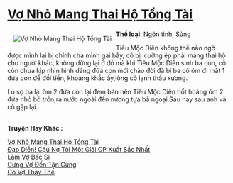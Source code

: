 <a href="https://utruyen.com/truyen/vo-nho-mang-thai-ho-tong-tai/19167/" title="Vợ Nhỏ Mang Thai Hộ Tổng Tài"><h1>Vợ Nhỏ Mang Thai Hộ Tổng Tài</h1></a><div style="display:table"><img align="right" style="float: left; padding: 10px;" src="https://utruyen.com/images/story/200x260/vo-nho-mang-thai-ho-tong-tai.jpg" alt="Vợ Nhỏ Mang Thai Hộ Tổng Tài"><b>Thể loại</b>: Ngôn tình, Sủng<p></p>Tiêu Mộc Diên không thể nào ngờ được mình lại bị chính cha mình gài bẫy, cô bị  cưỡng ép phải mang thai hộ cho người khác, không dừng lại ở đó mà khi Tiêu Mộc Diên sinh ba con, cô còn chưa kịp nhìn hình dáng đứa con mới chào đời đã bị ba cô ôm đi mất 1 đứa con để đổi tiền, khoảng khắc ấy,lòng cô lạnh thấu xương.<p></p>Lo sợ ba lại ôm 2 đứa còn lại đem bán nên Tiêu Mộc Diên hốt hoảng ôm 2 đứa nhỏ bỏ trốn,ra nước ngoài đến nương tựa bà ngoại.Sáu nay sau anh và cô gặp lại...</div><p><br><b>Truyện Hay Khác :</b></p><a href="https://utruyen.com/truyen/vo-nho-mang-thai-ho-tong-tai/19167/" alt="Vợ Nhỏ Mang Thai Hộ Tổng Tài">Vợ Nhỏ Mang Thai Hộ Tổng Tài</a><br/><a href="https://utruyen.com/truyen/dao-dien-cau-no-toi-mot-giai-cp-xuat-sac-nhat/19475/" alt="Đạo Diễn! Cậu Nợ Tôi Một Giải CP Xuất Sắc Nhất">Đạo Diễn! Cậu Nợ Tôi Một Giải CP Xuất Sắc Nhất</a><br/><a href="https://github.com/quanluxury/ngontinhhot/tree/master/truyenhay/19179" alt="Làm Vợ Bác Sĩ">Làm Vợ Bác Sĩ</a><br/><a href="https://github.com/quanluxury/ngontinhhot/tree/master/truyenhay/19169" alt="Cưng Vợ Đến Tận Cùng">Cưng Vợ Đến Tận Cùng</a><br/><a href="https://images.google.com.bn/url?q=https%3A%2F%2Futruyen.com%2Ftruyen%2Fco-vo-thay-the%2F19243%2F" alt="Cô Vợ Thay Thế">Cô Vợ Thay Thế</a><br/>